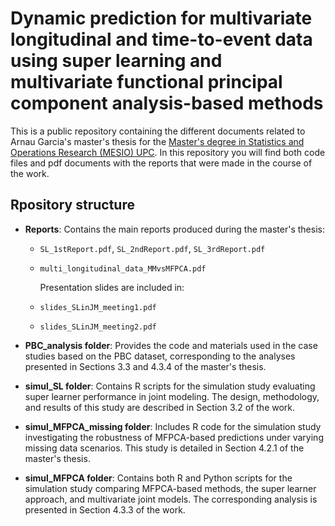 # Dynamic prediction for multivariate longitudinal and time-to-event data using super learning and multivariate functional principal component analysis-based methods

This is a public repository containing the different documents related to Arnau Garcia's master's thesis for the [Master's degree in Statistics and Operations Research (MESIO) UPC](https://mesioupcub.masters.upc.edu/en?set_language=en). In this repository you will find both code files and pdf documents with the reports that were made in the course of the work.

## Rpository structure

* **Reports**: Contains the main reports produced during the master's thesis:

  * `SL_1stReport.pdf`, `SL_2ndReport.pdf`, `SL_3rdReport.pdf`
  * `multi_longitudinal_data_MMvsMFPCA.pdf`
  
    Presentation slides are included in:
    
  * `slides_SLinJM_meeting1.pdf`
  * `slides_SLinJM_meeting2.pdf`

* **PBC\_analysis folder**: Provides the code and materials used in the case studies based on the PBC dataset, corresponding to the analyses presented in Sections 3.3 and 4.3.4 of the master's thesis.

* **simul\_SL folder**: Contains R scripts for the simulation study evaluating super learner performance in joint modeling. The design, methodology, and results of this study are described in Section 3.2 of the work.

* **simul\_MFPCA\_missing folder**: Includes R code for the simulation study investigating the robustness of MFPCA-based predictions under varying missing data scenarios. This study is detailed in Section 4.2.1 of the master's thesis.

* **simul\_MFPCA folder**: Contains both R and Python scripts for the simulation study comparing MFPCA-based methods, the super learner approach, and multivariate joint models. The corresponding analysis is presented in Section 4.3.3 of the work.


